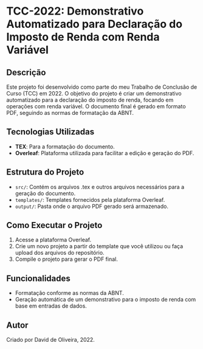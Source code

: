# TCC-2022: Demonstrativo Automatizado para Declaração do Imposto de Renda com Renda Variável

## Descrição
Este projeto foi desenvolvido como parte do meu Trabalho de Conclusão de Curso (TCC) em 2022. O objetivo do projeto é criar um demonstrativo automatizado para a declaração do imposto de renda, focando em operações com renda variável. O documento final é gerado em formato PDF, seguindo as normas de formatação da ABNT.

## Tecnologias Utilizadas
- **TEX**: Para a formatação do documento.
- **Overleaf**: Plataforma utilizada para facilitar a edição e geração do PDF.

## Estrutura do Projeto
- `src/`: Contém os arquivos .tex e outros arquivos necessários para a geração do documento.
- `templates/`: Templates fornecidos pela plataforma Overleaf.
- `output/`: Pasta onde o arquivo PDF gerado será armazenado.

## Como Executar o Projeto
1. Acesse a plataforma Overleaf.
2. Crie um novo projeto a partir do template que você utilizou ou faça upload dos arquivos do repositório.
3. Compile o projeto para gerar o PDF final.

## Funcionalidades
- Formatação conforme as normas da ABNT.
- Geração automática de um demonstrativo para o imposto de renda com base em entradas de dados.

## Autor
Criado por David de Oliveira, 2022.

